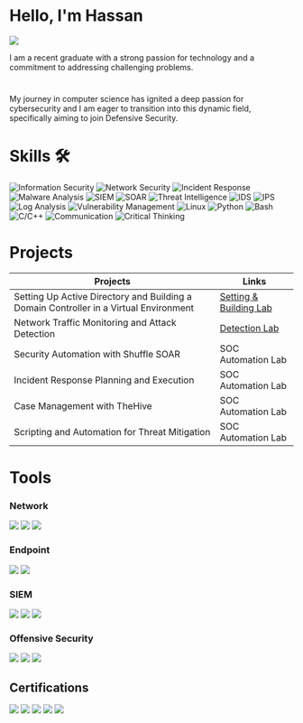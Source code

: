 # Hello, I'm Hassan
<a href="https://www.linkedin.com/in/syed-mohd-hassan-0b46a8248/">
    <img src="https://img.shields.io/badge/-LinkedIn-0072b1?style=for-the-badge&logo=linkedin&logoColor=white" />
</a>

I am a recent graduate with a strong passion for technology and a commitment to addressing challenging problems.
#
My journey in computer science has ignited a deep passion for cybersecurity and I am eager to transition into this dynamic field, specifically aiming to join Defensive Security.

# Skills 🛠
<div>
  <img src="https://img.shields.io/badge/Information%20Security-5C8DBB?style=for-the-badge&logo=security&logoColor=white" alt="Information Security" />
  
  <img src="https://img.shields.io/badge/Network%20Security-1BA0E8?style=for-the-badge&logo=cisco&logoColor=white" alt="Network Security" />

  <img src="https://img.shields.io/badge/Incident%20Response-FC8C40?style=for-the-badge&logo=incident-response&logoColor=white" alt="Incident Response" />

  <img src="https://img.shields.io/badge/Malware%20Analysis-0099CC?style=for-the-badge&logo=malwarebytes&logoColor=white" alt="Malware Analysis" />

  <img src="https://img.shields.io/badge/SIEM-FF6600?style=for-the-badge&logo=ibm&logoColor=white" alt="SIEM" />

  <img src="https://img.shields.io/badge/SOAR-DA4932?style=for-the-badge&logo=dynatrace&logoColor=white" alt="SOAR" />

  <img src="https://img.shields.io/badge/Threat%20Intelligence-FF7800?style=for-the-badge&logo=threat-intelligence&logoColor=white" alt="Threat Intelligence" />

  <img src="https://img.shields.io/badge/IDS-0072C6?style=for-the-badge&logo=cisco&logoColor=white" alt="IDS" />

  <img src="https://img.shields.io/badge/IPS-0072C6?style=for-the-badge&logo=cisco&logoColor=white" alt="IPS" />

  <img src="https://img.shields.io/badge/Log%20Analysis-005D8C?style=for-the-badge&logo=splunk&logoColor=white" alt="Log Analysis" />

  <img src="https://img.shields.io/badge/Vulnerability%20Management-4E5B31?style=for-the-badge&logo=tenable&logoColor=white" alt="Vulnerability Management" />

  <img src="https://img.shields.io/badge/Linux-FCC624?style=for-the-badge&logo=linux&logoColor=black" alt="Linux" />

  <img src="https://img.shields.io/badge/Python-3776AB?style=for-the-badge&logo=python&logoColor=white" alt="Python" />

  <img src="https://img.shields.io/badge/Bash-4EAA25?style=for-the-badge&logo=gnu-bash&logoColor=white" alt="Bash" />

  <img src="https://img.shields.io/badge/C%2FC%2B%2B-00599C?style=for-the-badge&logo=cplusplus&logoColor=white" alt="C/C++" />

  <img src="https://img.shields.io/badge/Communication-0072C6?style=for-the-badge&logo=communication&logoColor=white" alt="Communication" />

  <img src="https://img.shields.io/badge/Critical%20Thinking-FFCC00?style=for-the-badge&logo=critical-thinking&logoColor=black" alt="Critical Thinking" />
</div>



# Projects

| Projects                                         | Links         |
|-----------------------------------------------|----------------------------|
| Setting Up Active Directory and Building a Domain Controller in a Virtual Environment | <a href="https://github.com/syedme18/Setting-Up-Active-Directory-and-Building-a-Domain-Controller-in-a-Virtual-Environment">Setting & Building Lab</a>|
| Network Traffic Monitoring and Attack Detection | <a href="https://google.com">Detection Lab</a>|
| Security Automation with Shuffle SOAR         | SOC Automation Lab|
| Incident Response Planning and Execution      | SOC Automation Lab|
| Case Management with TheHive                  | SOC Automation Lab|
| Scripting and Automation for Threat Mitigation | SOC Automation Lab|


# Tools

### Network
<div>
    <img src="https://img.shields.io/badge/-Wireshark-1679A7?&style=for-the-badge&logo=Wireshark&logoColor=white" />
    <img src="https://img.shields.io/badge/-Suricata-EF3B2D?&style=for-the-badge&logo=Suricata&logoColor=white" />
    <img src="https://img.shields.io/badge/-Zeek-777BB4?&style=for-the-badge&logo=Zeek&logoColor=white" />
</div>

### Endpoint
<div>
    <img src="https://img.shields.io/badge/-Microsoft_Defender_for_Endpoint-00A4EF?&style=for-the-badge&logo=Microsoft&logoColor=white" />
    <img src="https://img.shields.io/badge/-Velociraptor-4B275F?&style=for-the-badge&logo=Velociraptor&logoColor=white" />
</div>

### SIEM
<div>
    <img src="https://img.shields.io/badge/-Microsoft_Sentinel-0078D4?&style=for-the-badge&logo=Microsoft&logoColor=white" />
    <img src="https://img.shields.io/badge/-Splunk-000000?&style=for-the-badge&logo=Splunk&logoColor=white" />
    <img src="https://img.shields.io/badge/-Elastic-005571?&style=for-the-badge&logo=Elastic&logoColor=white" />
</div>

### Offensive Security
<div>
    <img src="https://img.shields.io/badge/-Metasploit-2A2F39?&style=for-the-badge&logo=Metasploit&logoColor=white" />
    <img src="https://img.shields.io/badge/-Nmap-4682B4?&style=for-the-badge&logo=Nmap&logoColor=white" />
    <img src="https://img.shields.io/badge/-BeEF-F77400?&style=for-the-badge&logoColor=white" />
</div>

## Certifications
<div>
  <a href="https://www.credly.com/go/qvCgg9F8"><img src="https://img.shields.io/badge/Google%20Cybersecurity-blue?style=for-the-badge&logo=google&logoColor=white" /></a>
  <a href="https://codered.eccouncil.org/certificate/79d5ee0c-a369-4127-a388-d70fc1d1440e"><img src="https://img.shields.io/badge/Ethical%20Hacking%20Essentials%20by%20EcCouncil-FF0000?style=for-the-badge&logo=eccouncil&logoColor=white" /></a>
  <img src="https://img.shields.io/badge/-Network%20Fundamentals-white?&style=for-the-badge&logo=Cybrary&logoColor=white" />
  <img src="https://img.shields.io/badge/-MySQL-0000FF?&style=for-the-badge&logo=mysql&logoColor=white" />
   <a href="https://www.udemy.com/certificate/UC-2bcf47b7-8d2f-436e-b2d7-8d96cbef0afc/"><img src="https://img.shields.io/badge/Ethical%20Hacking%20From%20Scratch-purple?style=for-the-badge&logo=udemy&logoColor=white" /></a>



  


</div>
